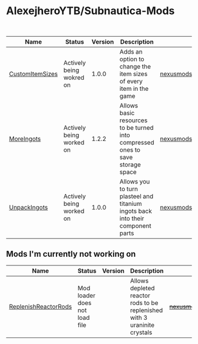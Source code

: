 # AlexejheroYTB/Subnautica-Mods
<br>

| Name | Status | Version | Description | Download Link | 
|-|-|-|-|-|
| <a href=../CustomItemSizes> CustomItemSizes </a> | Actively being wokred on | 1.0.0 | Adds an option to change the item sizes of every item in the game | <a href=https://nexusmods.com/subnautica/mods/79> nexusmods.com/subnautica/mods/79 </a> |
| <a href=../MoreIngots> MoreIngots </a> | Actively being worked on | 1.2.2 | Allows basic resources to be turned into compressed ones to save storage space | <a href=https://nexusmods.com/subnautica/mods/60> nexusmods.com/subnautica/mods/60 </a> |
| <a href=../UnpackIngots> UnpackIngots </a> | Actively being worked on | 1.0.0 | Allows you to turn plasteel and titanium ingots back into their component parts | <a href=https://nexusmods.com/subnautica/mods/69> nexusmods.com/subnautica/mods/69 </a> |


## Mods I'm currently not working on
| Name | Status | Version | Description | Download Link | 
|-|-|-|-|-|
| <a href=../ReplenishReactorRods> ReplenishReactorRods </a> | Mod loader does not load file | | Allows depleted reactor rods to be replenished with 3 uraninite crystals | <strike><a href=https://www.nexusmods.com/subnautica/mods/62>nexusmods.com/subnautica/mods/62</a></strike> |
